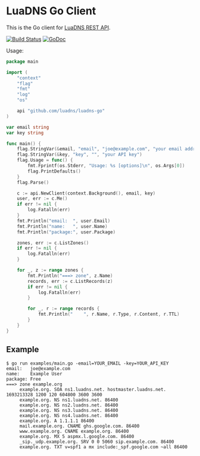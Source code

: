 # LuaDNS Go Client

This is the Go client for [LuaDNS REST API](https://www.luadns.com/api.html).


[![Build Status](https://github.com/luadns/luadns-go/actions/workflows/ci.yml/badge.svg)](https://github.com/luadns/luadns-go/actions/workflows/ci.yml)
[![GoDoc](https://godoc.org/github.com/luadns/luadns-go?status.svg)](https://godoc.org/github.com/luadns/luadns-go)


Usage:

``` go
package main

import (
	"context"
	"flag"
	"fmt"
	"log"
	"os"

	api "github.com/luadns/luadns-go"
)

var email string
var key string

func main() {
	flag.StringVar(&email, "email", "joe@example.com", "your email address")
	flag.StringVar(&key, "key", "", "your API key")
	flag.Usage = func() {
		fmt.Fprintf(os.Stderr, "Usage: %s [options]\n", os.Args[0])
		flag.PrintDefaults()
	}
	flag.Parse()

	c := api.NewClient(context.Background(), email, key)
	user, err := c.Me()
	if err != nil {
		log.Fatalln(err)
	}
	fmt.Println("email:  ", user.Email)
	fmt.Println("name:   ", user.Name)
	fmt.Println("package:", user.Package)

	zones, err := c.ListZones()
	if err != nil {
		log.Fatalln(err)
	}

	for _, z := range zones {
		fmt.Println("===> zone", z.Name)
		records, err := c.ListRecords(z)
		if err != nil {
			log.Fatalln(err)
		}

		for _, r := range records {
			fmt.Println("    ", r.Name, r.Type, r.Content, r.TTL)
		}
	}
}
```

## Example
```
$ go run examples/main.go -email=YOUR_EMAIL -key=YOUR_API_KEY
email:   joe@example.com
name:    Example User
package: Free
===> zone example.org
     example.org. SOA ns1.luadns.net. hostmaster.luadns.net. 1693213328 1200 120 604800 3600 3600
     example.org. NS ns1.luadns.net. 86400
     example.org. NS ns2.luadns.net. 86400
     example.org. NS ns3.luadns.net. 86400
     example.org. NS ns4.luadns.net. 86400
     example.org. A 1.1.1.1 86400
     mail.example.org. CNAME ghs.google.com. 86400
     www.example.org. CNAME example.org. 86400
     example.org. MX 5 aspmx.l.google.com. 86400
     _sip._udp.example.org. SRV 0 0 5060 sip.example.com. 86400
     example.org. TXT v=spf1 a mx include:_spf.google.com ~all 86400
```
